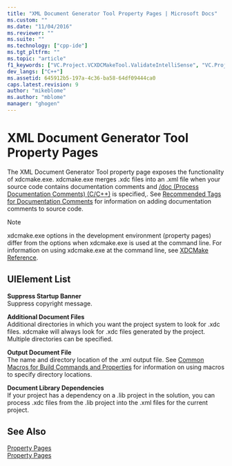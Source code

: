 ```yaml
---
title: "XML Document Generator Tool Property Pages | Microsoft Docs"
ms.custom: ""
ms.date: "11/04/2016"
ms.reviewer: ""
ms.suite: ""
ms.technology: ["cpp-ide"]
ms.tgt_pltfrm: ""
ms.topic: "article"
f1_keywords: ["VC.Project.VCXDCMakeTool.ValidateIntelliSense", "VC.Project.VCXDCMakeTool.SuppressStartupBanner", "VC.Project.VCXDCMakeTool.DocumentLibraryDependencies", "VC.Project.VCXDCMakeTool.OutputDocumentFile", "VC.Project.VCXDCMakeTool.AdditionalDocumentFiles"]
dev_langs: ["C++"]
ms.assetid: 645912b5-197a-4c36-ba58-64df09444ca0
caps.latest.revision: 9
author: "mikeblome"
ms.author: "mblome"
manager: "ghogen"
---
```

# XML Document Generator Tool Property Pages
The XML Document Generator Tool property page exposes the functionality of xdcmake.exe. xdcmake.exe merges .xdc files into an .xml file when your source code contains documentation comments and [/doc (Process Documentation Comments) (C/C++)](../build/reference/doc-process-documentation-comments-c-cpp.md) is specified,. See [Recommended Tags for Documentation Comments](../ide/recommended-tags-for-documentation-comments-visual-cpp.md) for information on adding documentation comments to source code.  
  
> [!NOTE]
>  xdcmake.exe options in the development environment (property pages) differ from the options when xdcmake.exe is used at the command line. For information on using xdcmake.exe at the command line, see [XDCMake Reference](../ide/xdcmake-reference.md).  
  
## UIElement List  
 **Suppress Startup Banner**  
 Suppress copyright message.  
  
 **Additional Document Files**  
 Additional directories in which you want the project system to look for .xdc files. xdcmake will always look for .xdc files generated by the project. Multiple directories can be specified.  
  
 **Output Document File**  
 The name and directory location of the .xml output file. See [Common Macros for Build Commands and Properties](../ide/common-macros-for-build-commands-and-properties.md) for information on using macros to specify directory locations.  
  
 **Document Library Dependencies**  
 If your project has a dependency on a .lib project in the solution, you can process .xdc files from the .lib project into the .xml files for the current project.  
  
## See Also  
 [Property Pages](../ide/property-pages-visual-cpp.md)   
 [Property Pages](../ide/property-pages-visual-cpp.md)